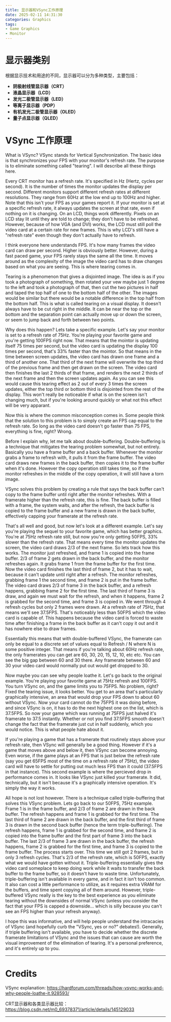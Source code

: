 ```yaml
---
title: 显示器和VSync工作原理
date: 2025-02-11 14:31:30
categories: Graphics
tags: 
- Game Graphics
- Monitor
---
```


# 显示器类别

根据显示技术和用途的不同，显示器可以分为多种类型，主要包括：
-   **阴极射线管显示器（CRT）**
-   **液晶显示器（LCD）**
-   **发光二极管显示器（LED）**
-   **等离子显示器（PDP）**
-   **有机发光二极管显示器（OLED）**
-   **量子点显示器（QLED）**

# VSync 工作原理

What is VSync? VSync stands for Vertical Synchronization. The basic idea is that synchronizes your FPS with your monitor's refresh rate. The purpose is to eliminate something called "tearing". I will describe all these things here.  
  
Every CRT monitor has a refresh rate. It's specified in Hz (Hertz, cycles per second). It is the number of times the monitor updates the display per second. Different monitors support different refresh rates at different resolutions. They range from 60Hz at the low end up to 100Hz and higher. Note that this isn't your FPS as your games report it. If your monitor is set at a specific refresh rate, it always updates the screen at that rate, even if nothing on it is changing. On an LCD, things work differently. Pixels on an LCD stay lit until they are told to change; they don't have to be refreshed. However, because of how VGA (and DVI) works, the LCD must still poll the video card at a certain rate for new frames. This is why LCD's still have a "refresh rate" even though they don't actually have to refresh.  
  
I think everyone here understands FPS. It's how many frames the video card can draw per second. Higher is obviously better. However, during a fast paced game, your FPS rarely stays the same all the time. It moves around as the complexity of the image the video card has to draw changes based on what you are seeing. This is where tearing comes in.  
  
Tearing is a phenomenon that gives a disjointed image. The idea is as if you took a photograph of something, then rotated your vew maybe just 1 degree to the left and took a photograph of that, then cut the two pictures in half and taped the top half of one to the bottom half of the other. The images would be similar but there would be a notable difference in the top half from the bottom half. This is what is called tearing on a visual display. It doesn't always have to be cut right in the middle. It can be near the top or the bottom and the separation point can actually move up or down the screen, or seem to jump back and forth between two points.  
  
Why does this happen? Lets take a specific example. Let's say your monitor is set to a refresh rate of 75Hz. You're playing your favorite game and you're getting 100FPS right now. That means that the mointor is updating itself 75 times per second, but the video card is updating the display 100 times per second, that's 33% faster than the mointor. So that means in the time between screen updates, the video card has drawn one frame and a third of another one. That third of the next frame will overwrite the top third of the previous frame and then get drawn on the screen. The video card then finishes the last 2 thirds of that frame, and renders the next 2 thirds of the next frame and then the screen updates again. As you can see this would cause this tearing effect as 2 out of every 3 times the screen updates, either the top third or bottom third is disjointed from the rest of the display. This won't really be noticeable if what is on the screen isn't changing much, but if you're looking around quickly or what not this effect will be very apparant.  
  
Now this is where the common misconception comes in. Some people think that the solution to this problem is to simply create an FPS cap equal to the refresh rate. So long as the video card doesn't go faster than 75 FPS, everything is fine, right? Wrong.  
  
Before I explain why, let me talk about double-buffering. Double-buffering is a technique that mitigates the tearing problem somewhat, but not entirely. Basically you have a frame buffer and a back buffer. Whenever the monitor grabs a frame to refresh with, it pulls it from the frame buffer. The video card draws new frames in the back buffer, then copies it to the frame buffer when it's done. However the copy operation still takes time, so if the monitor refreshes in the middle of the copy operation, it will still have a torn image.  
  
VSync solves this problem by creating a rule that says the back buffer can't copy to the frame buffer until right after the monitor refreshes. With a framerate higher than the refresh rate, this is fine. The back buffer is filled with a frame, the system waits, and after the refresh, the back buffer is copied to the frame buffer and a new frame is drawn in the back buffer, effectively capping your framerate at the refresh rate.  
  
That's all well and good, but now let's look at a different example. Let's say you're playing the sequel to your favorite game, which has better graphics. You're at 75Hz refresh rate still, but now you're only getting 50FPS, 33% slower than the refresh rate. That means every time the monitor updates the screen, the video card draws 2/3 of the next frame. So lets track how this works. The monitor just refreshed, and frame 1 is copied into the frame buffer. 2/3 of frame 2 gets drawn in the back buffer, and the monitor refreshes again. It grabs frame 1 from the frame buffer for the first time. Now the video card finishes the last third of frame 2, but it has to wait, because it can't update until right after a refresh. The monitor refreshes, grabbing frame 1 the second time, and frame 2 is put in the frame buffer. The video card draws 2/3 of frame 3 in the back buffer, and a refresh happens, grabbing frame 2 for the first time. The last third of frame 3 is draw, and again we must wait for the refresh, and when it happens, frame 2 is grabbed for the second time, and frame 3 is copied in. We went through 4 refresh cycles but only 2 frames were drawn. At a refresh rate of 75Hz, that means we'll see 37.5FPS. That's noticeably less than 50FPS which the video card is capable of. This happens because the video card is forced to waste time after finishing a frame in the back buffer as it can't copy it out and it has nowhere else to draw frames.  
  
Essentially this means that with double-buffered VSync, the framerate can only be equal to a discrete set of values equal to Refresh / N where N is some positive integer. That means if you're talking about 60Hz refresh rate, the only framerates you can get are 60, 30, 20, 15, 12, 10, etc etc. You can see the big gap between 60 and 30 there. Any framerate between 60 and 30 your video card would normally put out would get dropped to 30.  
  
Now maybe you can see why people loathe it. Let's go back to the original example. You're playing your favorite game at 75Hz refresh and 100FPS. You turn VSync on, and the game limits you to 75FPS. No problem, right? Fixed the tearing issue, it looks better. You get to an area that's particularly graphically intensive, an area that would drop your FPS down to about 60 without VSync. Now your card cannot do the 75FPS it was doing before, and since VSync is on, it has to do the next highest one on the list, which is 37.5FPS. So now your game which was running at 75FPS just halved it's framerate to 37.5 instantly. Whether or not you find 37.5FPS smooth doesn't change the fact that the framerate just cut in half suddenly, which you would notice. This is what people hate about it.  
  
If you're playing a game that has a framerate that routinely stays above your refresh rate, then VSync will generally be a good thing. However if it's a game that moves above and below it, then VSync can become annoying. Even worse, if the game plays at an FPS that is just below the refresh rate (say you get 65FPS most of the time on a refresh rate of 75Hz), the video card will have to settle for putting out much less FPS than it could (37.5FPS in that instance). This second example is where the percieved drop in performance comes in. It looks like VSync just killed your framerate. It did, technically, but it isn't because it's a graphically intensive operation. It's simply the way it works.  
  
All hope is not lost however. There is a technique called triple-buffering that solves this VSync problem. Lets go back to our 50FPS, 75Hz example. Frame 1 is in the frame buffer, and 2/3 of frame 2 are drawn in the back buffer. The refresh happens and frame 1 is grabbed for the first time. The last third of frame 2 are drawn in the back buffer, and the first third of frame 3 is drawn in the second back buffer (hence the term triple-buffering). The refresh happens, frame 1 is grabbed for the second time, and frame 2 is copied into the frame buffer and the first part of frame 3 into the back buffer. The last 2/3 of frame 3 are drawn in the back buffer, the refresh happens, frame 2 is grabbed for the first time, and frame 3 is copied to the frame buffer. The process starts over. This time we still got 2 frames, but in only 3 refresh cycles. That's 2/3 of the refresh rate, which is 50FPS, exactly what we would have gotten without it. Triple-buffering essentially gives the video card someplace to keep doing work while it waits to transfer the back buffer to the frame buffer, so it doesn't have to waste time. Unfortunately, triple-buffering isn't available in every game, and in fact it isn't too common. It also can cost a little performance to utilize, as it requires extra VRAM for the buffers, and time spent copying all of them around. However, triple-buffered VSync really is the key to the best experience as you eliminate tearing without the downsides of normal VSync (unless you consider the fact that your FPS is capped a downside... which is silly because you can't see an FPS higher than your refresh anyway).  
  
I hope this was informative, and will help people understand the intracacies of VSync (and hopefully curb the "VSync, yes or no?" debates!). Generally, if triple buffering isn't available, you have to decide whether the discrete framerate limitations of VSync and the issues that can cause are worth the visual improvement of the elimination of tearing. It's a personal preference, and it's entirely up to you.


---

# Credits

VSync explanation: https://hardforum.com/threads/how-vsync-works-and-why-people-loathe-it.928593/

CRT显示器和各类显示器比较：https://blog.csdn.net/m0_69378371/article/details/145129033

---
